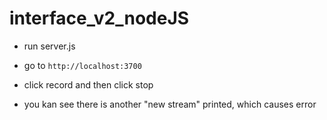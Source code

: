# interface_v2_nodeJS

- run server.js

- go to `http://localhost:3700`

- click record and then click stop

- you kan see there is another "new stream" printed, which causes error